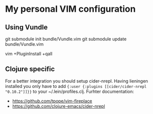 # My personal VIM configuration

## Using Vundle

git submodule init bundle/Vundle.vim
git submodule update bundle/Vundle.vim

vim +PluginInstall +qall


## Clojure specific

For a better integration you should setup cider-nrepl. Having lieningen installed you only have to add `{:user {:plugins [[cider/cider-nrepl "0.10.2"]]}}` to your ~/.lein/profiles.clj.
Furhter documentation: 
- https://github.com/tpope/vim-fireplace
- https://github.com/clojure-emacs/cider-nrepl

